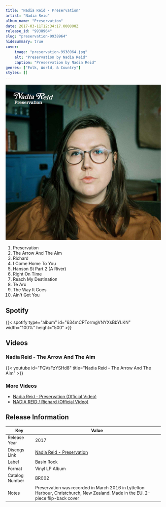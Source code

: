 ```yaml
---
title: "Nadia Reid - Preservation"
artist: "Nadia Reid"
album_name: "Preservation"
date: 2017-03-11T12:34:17.000000Z
release_id: "9938964"
slug: "preservation-9938964"
hideSummary: true
cover:
    image: "preservation-9938964.jpg"
    alt: "Preservation by Nadia Reid"
    caption: "Preservation by Nadia Reid"
genres: ["Folk, World, & Country"]
styles: []
---
```


![Preservation by Nadia Reid](preservation-9938964.jpg)

<!-- section break -->

1. Preservation
2. The Arrow And The Aim
3. Richard
4. I Come Home To You
5. Hanson St Part 2 (A River)
6. Right On Time
7. Reach My Destination
8. Te Aro
9. The Way It Goes
10. Ain't Got You

<!-- section break -->


## Spotify
{{< spotify type="album" id="634mCPTormgVNYXsBbYLKN" width="100%" height="500" >}}



## Videos
### Nadia Reid - The Arrow And The Aim
{{< youtube id="FQVsFzYSHd8" title="Nadia Reid - The Arrow And The Aim" >}}<br>

### More Videos

- [Nadia Reid - Preservation (Official Video)](https://www.youtube.com/watch?v=Yay24OXOW3k)
- [NADIA REID / Richard (Official Video)](https://www.youtube.com/watch?v=0jN1BfSLbzg)


## Release Information
|  Key           | Value                                                |
| ---------------| ---------------------------------------------------- |
| Release Year   | 2017                                   |
| Discogs Link   | [Nadia Reid - Preservation](https://www.discogs.com/release/9938964-Nadia-Reid-Preservation) |
| Label          | Basin Rock |
| Format         | Vinyl LP Album |
| Catalog Number | BR002 |
| Notes | Preservation was recorded in March 2016 in Lyttelton Harbour, Christchurch, New Zealand.   Made in the EU.   2-piece flip-back cover |
